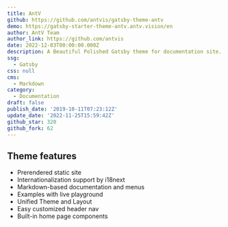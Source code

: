 ```yaml
---
title: AntV
github: https://github.com/antvis/gatsby-theme-antv
demo: https://gatsby-starter-theme-antv.antv.vision/en
author: AntV Team
author_link: https://github.com/antvis
date: 2022-12-03T00:00:00.000Z
description: A Beautiful Polished Gatsby theme for documentation site.
ssg:
  - Gatsby
css: null
cms:
  - Markdown
category:
  - Documentation
draft: false
publish_date: '2019-10-11T07:23:12Z'
update_date: '2022-11-25T15:59:42Z'
github_star: 320
github_fork: 62
---
```


## Theme features

- Prerendered static site
- Internationalization support by i18next
- Markdown-based documentation and menus
- Examples with live playground
- Unified Theme and Layout
- Easy customized header nav
- Built-in home page components
